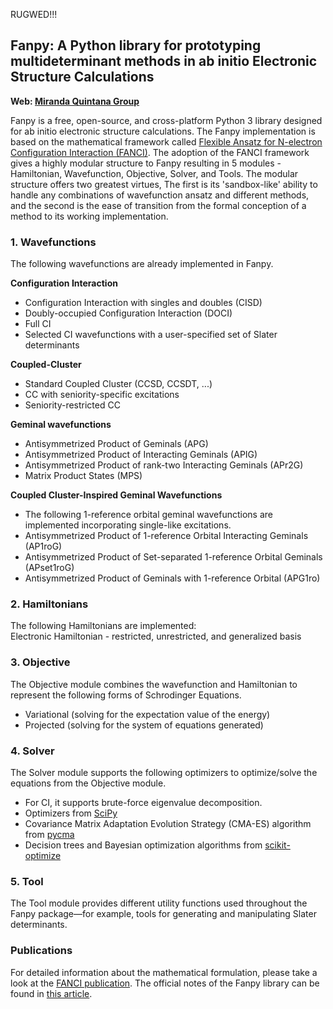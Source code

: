 RUGWED!!!

## Fanpy: A Python library for prototyping multideterminant methods in ab initio Electronic Structure Calculations


**Web: [Miranda Quintana Group](https://quintana.chem.ufl.edu/)**   


Fanpy is a free, open-source, and cross-platform Python 3 library designed for ab initio electronic structure calculations. The Fanpy implementation is based on the mathematical framework called [Flexible Ansatz for N-electron Configuration Interaction (FANCI)](https://doi.org/10.1016/j.comptc.2021.113187). The adoption of the FANCI framework gives a highly modular structure to Fanpy resulting in 5 modules - Hamiltonian, Wavefunction, Objective, Solver, and Tools. The modular structure offers two greatest virtues, The first is its 'sandbox-like' ability to handle any combinations of wavefunction ansatz and different methods, and the second is the ease of transition from the formal conception of a method to its working implementation.


### 1. Wavefunctions
The following wavefunctions are already implemented in Fanpy.     

**Configuration Interaction**  
 - Configuration Interaction with singles and doubles (CISD)   
 - Doubly-occupied Configuration Interaction (DOCI)   
 - Full CI   
 - Selected CI wavefunctions with a user-specified set of Slater determinants   

**Coupled-Cluster**   
 - Standard Coupled Cluster (CCSD, CCSDT, ...)   
 - CC with seniority-specific excitations
 - Seniority-restricted CC    

**Geminal wavefunctions**   
 - Antisymmetrized Product of Geminals (APG)     
 - Antisymmetrized Product of Interacting Geminals (APIG)   
 - Antisymmetrized Product of rank-two Interacting Geminals (APr2G)
 - Matrix Product States (MPS)    

**Coupled Cluster-Inspired Geminal Wavefunctions**   
 - The following 1-reference orbital geminal wavefunctions are implemented incorporating single-like excitations. 
 - Antisymmetrized Product of 1-reference Orbital Interacting Geminals (AP1roG)    
 - Antisymmetrized Product of Set-separated 1-reference Orbital Geminals (APset1roG)  
 - Antisymmetrized Product of Geminals with 1-reference Orbital (APG1ro)    


### 2. Hamiltonians
The following Hamiltonians are implemented:    
Electronic Hamiltonian - restricted, unrestricted, and generalized basis     


### 3. Objective
The Objective module combines the wavefunction and Hamiltonian to represent the following forms of Schrodinger Equations.
- Variational (solving for the expectation value of the energy)    
- Projected (solving for the system of equations generated)    

### 4. Solver
The Solver module supports the following optimizers to optimize/solve the equations from the Objective module.   
- For CI, it supports brute-force eigenvalue decomposition.  
- Optimizers from [SciPy](https://docs.scipy.org/doc/scipy/reference/optimize.html#) 
- Covariance Matrix Adaptation Evolution Strategy (CMA-ES) algorithm from [pycma](https://pypi.org/project/cma)     
- Decision trees and Bayesian optimization algorithms from [scikit-optimize](https://scikit-optimize.github.io/stable/)   


### 5. Tool
The Tool module provides different utility functions used throughout the Fanpy package—for example, tools for generating and manipulating Slater determinants. 


### Publications
For detailed information about the mathematical formulation, please take a look at the [FANCI publication](https://doi.org/10.1016/j.comptc.2021.113187). The official notes of the Fanpy library can be found in [this article](https://doi.org/10.1002/jcc.27034).    


